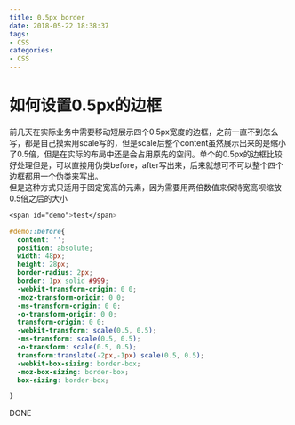 ```yaml
---
title: 0.5px border
date: 2018-05-22 18:38:37
tags: 
- CSS
categories: 
- CSS
---
```

如何设置0.5px的边框
===

前几天在实际业务中需要移动短展示四个0.5px宽度的边框，之前一直不到怎么写，都是自己摸索用scale写的，但是scale后整个content虽然展示出来的是缩小了0.5倍，但是在实际的布局中还是会占用原先的空间。单个的0.5px的边框比较好处理但是，可以直接用伪类before，after写出来，后来就想可不可以整个四个边框都用一个伪类来写出。  
但是这种方式只适用于固定宽高的元素，因为需要用两倍数值来保持宽高呗缩放0.5倍之后的大小



```css
<span id="demo">test</span>

#demo::before{
  content: '';
  position: absolute;
  width: 48px;
  height: 28px;
  border-radius: 2px;
  border: 1px solid #999;
  -webkit-transform-origin: 0 0;
  -moz-transform-origin: 0 0;
  -ms-transform-origin: 0 0;
  -o-transform-origin: 0 0;
  transform-origin: 0 0;
  -webkit-transform: scale(0.5, 0.5);
  -ms-transform: scale(0.5, 0.5);
  -o-transform: scale(0.5, 0.5);
  transform:translate(-2px,-1px) scale(0.5, 0.5);
  -webkit-box-sizing: border-box;
  -moz-box-sizing: border-box; 
  box-sizing: border-box;

}


```

DONE